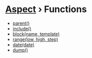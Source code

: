 [Aspect](./../readme.md) › Functions
===============================

<!-- {% raw %} -->

* [parent()](./tags/extends.md#parent)
* [include()](./funcs/include.md)
* [block(name, template)](./tags/extends.md#block-function)
* [range(low, high, step)](./funcs/range.md)
* [date(date)](./funcs/date.md)
* [dump()](./funcs/dump.md)

<!-- {% endraw %} -->